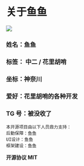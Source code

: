 # **关于鱼鱼**

![](https://agnw.me:1220/avatar/chino.jpg)

### 姓名：鱼鱼

### 标签： 中二 / 花里胡哨

### 坐标：神奈川

### 爱好：花里胡哨的各种开发

### TG 号：被没收了

```
本开源项目由以下人员鼎力支持：
后勤保障：鱼鱼
UI设计：鱼鱼
框架建设：鱼鱼
```

**开源协议 MIT**

<!-- ```javascript
const bbxx = 1
``` -->
